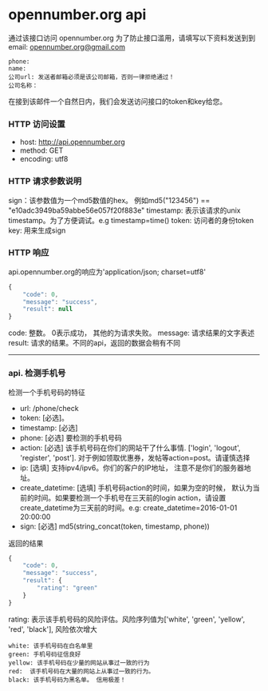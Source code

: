 # opennumber.org api
通过该接口访问  opennumber.org
为了防止接口滥用，请填写以下资料发送到到email: opennumber.org@gmail.com
```
phone:
name:
公司url: 发送者邮箱必须是该公司邮箱，否则一律拒绝通过！
公司名称： 
```

在接到该邮件一个自然日内，我们会发送访问接口的token和key给您。


### HTTP 访问设置
- host: http://api.opennumber.org
- method: GET
- encoding: utf8


### HTTP 请求参数说明
sign：该参数值为一个md5数值的hex。 例如md5("123456") == "e10adc3949ba59abbe56e057f20f883e"
timestamp: 表示该请求的unix timestamp。为了方便调试。e.g timestamp=time()
token: 访问者的身份token
key:  用来生成sign



### HTTP 响应
api.opennumber.org的响应为'application/json; charset=utf8'
```javascript
{
    "code": 0,
    "message": "success",
    "result": null
}
```
code: 整数。 0表示成功， 其他的为请求失败。
message: 请求结果的文字表述
result: 请求的结果。不同的api，返回的数据会稍有不同


-------
### api. 检测手机号
检测一个手机号码的特征
- url: /phone/check
- token: [必选]。
- timestamp: [必选]
- phone: [必选] 要检测的手机号码
- action: [必选] 该手机号码在你们的网站干了什么事情. ['login', 'logout', 'register', 'post']. 对于例如领取优惠券，发帖等action=post。请谨慎选择
- ip: [选填] 支持ipv4/ipv6。你们的客户的IP地址， 注意不是你们的服务器地址。
- create_datetime: [选填] 手机号码action的时间，如果为空的时候， 默认为当前的时间。如果要检测一个手机号在三天前的login action，请设置create_datetime为三天前的时间。e.g: create_datetime=2016-01-01 20:00:00
- sign: [必选] md5(string_concat(token, timestamp, phone))

返回的结果
```javascript
{
    "code": 0,
    "message": "success",
    "result": {
        "rating": "green"
    }
}
```


rating: 表示该手机号码的风险评估。风险序列值为['white', 'green', 'yellow', 'red', 'black'], 风险依次增大

```
white: 该手机号码在白名单里
green: 手机号码征信良好
yellow: 该手机号码在少量的网站从事过一致的行为
red:  该手机号码在大量的网站上从事过一致的行为。
black: 该手机号码为黑名单。 信用极差！
```

